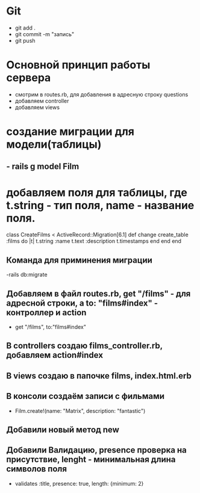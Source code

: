 # Git
- git add . 
- git commit -m "запись"
- git push 

# Основной принцип работы сервера 
- смотрим в routes.rb, для добавления в адресную строку questions
- добавляем controller
- добавляем views
# создание миграции для модели(таблицы)
## - rails g model Film

# добавляем поля для таблицы, где t.string - тип поля, name - название поля.
class CreateFilms < ActiveRecord::Migration[6.1]
  def change
    create_table :films do |t|
      t.string :name
      t.text   :description
      t.timestamps
    end
  end
end

## Команда для приминения миграции 
-rails db:migrate

## Добавляем в файл routes.rb, get "/films" - для адресной строки, а to: "films#index" - контроллер и action
-  get "/films", to:"films#index"

## В controllers создаю films_controller.rb, добавляем action#index
## В views создаю в папочке films, index.html.erb 
## В консоли создаём записи с фильмами
- Film.create!(name: "Matrix", description: "fantastic")

## Добавили новый метод new 
## Добавили Валидацию, presence проверка на присутствие, lenght - минимальная длина символов поля
- validates :title, presence: true, length: {minimum: 2}